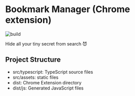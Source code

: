 # Bookmark Manager (Chrome extension)

![build](https://github.com/PoHengLinTW/bookmark-manager/workflows/build/badge.svg)

Hide all your tiny secret from search 😈

## Project Structure

- src/typescript: TypeScript source files
- src/assets: static files
- dist: Chrome Extension directory
- dist/js: Generated JavaScript files
